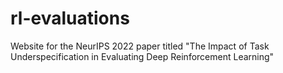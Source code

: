 # rl-evaluations
Website for the NeurIPS 2022 paper titled "The Impact of Task Underspecification in Evaluating Deep Reinforcement Learning"
